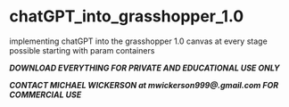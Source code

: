 # chatGPT_into_grasshopper_1.0
implementing chatGPT into the grasshopper 1.0 canvas at every stage possible starting with param containers

***DOWNLOAD EVERYTHING FOR PRIVATE AND EDUCATIONAL USE ONLY***

***CONTACT MICHAEL WICKERSON at mwickerson999@.gmail.com FOR COMMERCIAL USE***
